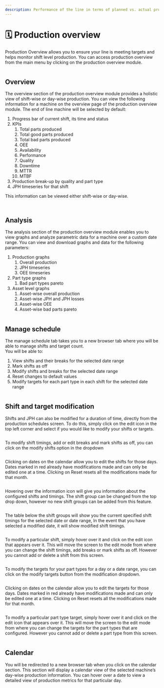 ```yaml
---
description: Performance of the line in terms of planned vs. actual production across days
---
```


# 🗓️ Production overview

Production Overview allows you to ensure your line is meeting targets and helps monitor shift level production.&#x20;You can access production overview from the main menu by clicking on the production overview module.

<figure><img src="../.gitbook/assets/image (13) (1).png" alt=""><figcaption></figcaption></figure>

## Overview

The overview section of the production overview module provides a holistic view of shift-wise or day-wise production.  You can view the following information for a machine on the overview page of the production overview module. The end of line machine will be selected by default:&#x20;

1. Progress bar of current shift, its time and status&#x20;
2. KPIs
   1. Total parts produced&#x20;
   2. Total good parts produced&#x20;
   3. Total bad parts produced&#x20;
   4. OEE
   5. Availability
   6. Performance
   7. Quality
   8. Downtime
   9. MTTR
   10. MTBF
3. Production break-up by quality and part type&#x20;
4. JPH timeseries for that shift

This information can be viewed either shift-wise or day-wise.&#x20;

<figure><img src="../.gitbook/assets/image (76).png" alt=""><figcaption></figcaption></figure>

<figure><img src="../.gitbook/assets/image (1) (1).png" alt=""><figcaption></figcaption></figure>

## Analysis

The analysis section of the production overview module enables you to view graphs and analyze parametric data for a machine over a custom date range. You can view and download graphs and data for the following parameters:

1. Production graphs&#x20;
   1. Overall production&#x20;
   2. JPH timeseries&#x20;
   3. OEE timeseries&#x20;
2. Part type graphs&#x20;
   1. Bad part types pareto&#x20;
3. Asset level graphs&#x20;
   1. Asset-wise overall production&#x20;
   2. Asset-wise JPH and JPH losses&#x20;
   3. Asset-wise OEE&#x20;
   4. Asset-wise bad parts pareto&#x20;

<figure><img src="../.gitbook/assets/image (2) (1).png" alt=""><figcaption></figcaption></figure>

## Manage schedule

The manage schedule tab takes you to a new browser tab where you will be able to manage shifts and target count.  \
You will be able to:&#x20;

1. View shifts and their breaks for the selected date range&#x20;
2. Mark shifts as off&#x20;
3. Modify shifts and breaks for the selected date range
4. Reset changes to default values&#x20;
5. Modify targets for each part type in each shift for the selected date range&#x20;

<figure><img src="../.gitbook/assets/image (3) (1).png" alt=""><figcaption></figcaption></figure>

## Shift and target modification

Shifts and JPH can also be modified for a duration of time, directly from the production schedules screen. To do this, simply click on the edit icon in the top left corner and select if you would like to modify your shifts or targets.

<figure><img src="../.gitbook/assets/image (4) (1).png" alt=""><figcaption></figcaption></figure>

To modify shift timings, add or edit breaks and mark shifts as off, you can click on the modify shifts option in the dropdown

<figure><img src="../.gitbook/assets/image (5) (1).png" alt=""><figcaption></figcaption></figure>

Clicking on dates on the calendar allow you to edit the shifts for those days. Dates marked in red already have modifications made and can only be edited one at a time. Clicking on Reset resets all the modifications made for that month.

<figure><img src="../.gitbook/assets/image (6) (1).png" alt=""><figcaption></figcaption></figure>

Hovering over the information icon will give you information about the configured shifts and timings. The shift group can be changed from the top drop down, however no new shift groups can be added from this feature.

<figure><img src="../.gitbook/assets/image (7) (1).png" alt=""><figcaption></figcaption></figure>

The table below the shift groups will show you the current specified shift timings for the selected date or date range, In the event that you have selected a modified date, it will show modified shift timings.

<figure><img src="../.gitbook/assets/image (8) (1).png" alt=""><figcaption></figcaption></figure>

To modify a particular shift, simply hover over it and click on the edit icon that appears over it. This will move the screen to the edit mode from where you can change the shift timings, add breaks or mark shifts as off. However you cannot add or delete a shift from this screen.

<figure><img src="../.gitbook/assets/image (9) (1).png" alt=""><figcaption></figcaption></figure>

To modify the targets for your part types for a day or a date range, you can click on the modify targets button from the modification dropdown.

<figure><img src="../.gitbook/assets/image (10) (1).png" alt=""><figcaption></figcaption></figure>

Clicking on dates on the calendar allow you to edit the targets for those days. Dates marked in red already have modifications made and can only be edited one at a time. Clicking on Reset resets all the modifications made for that month.

<figure><img src="../.gitbook/assets/image (11) (1).png" alt=""><figcaption></figcaption></figure>

To modify a particular part type target, simply hover over it and click on the edit icon that appears over it. This will move the screen to the edit mode from where you can change the targets for the part types that are configured. However you cannot add or delete a part type from this screen.

<figure><img src="../.gitbook/assets/image (12) (1).png" alt=""><figcaption></figcaption></figure>

## Calendar

You will be redirected to a new browser tab when you click on the calendar section. This section will display a calendar view of the selected machine’s day-wise production information. You can hover over a date to view a detailed view of production metrics for that particular day.

